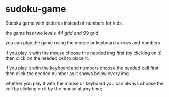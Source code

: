 # sudoku-game
Sudoku game with pictures instead of numbers for kids.

the game has two levels
4*4 grid and 9*9 grid

you can play the game using the mouse or keyboard arrows and numbers 

if you play it with the mouse choose the needed img first (by clicking on it) then click on the needed cell to place it.

if you play it with the keyboard and numbers choose the needed cell first then click the needed number as it shows below every img

whether you play it with the mouse or keyboard you can always choose the cell by clicking on it by the mouse at any time;
